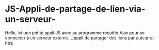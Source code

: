 # JS-Appli-de-partage-de-lien-via-un-serveur-

Hello, ici une petite appli JS avec au programme requête Ajax pour se connecter à un serveur externe. L'appli de partager des liens par auteur et titre
